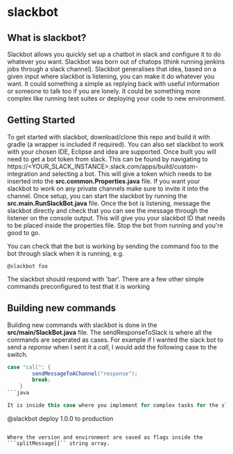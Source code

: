 # slackbot

## What is slackbot?

Slackbot allows you quickly set up a chatbot in slack and configure it to do whatever you want. 
Slackbot was born out of chatops (think running jenkins jobs through a slack channel). 
Slackbot generalises that idea, based on a given input where slackbot is listening, you can make it do whatever you want.
It could something a simple as replying back with useful information or someone to talk too if you are lonely.
It could be something more complex like running test suites or deploying your code to new environment. 

## Getting Started
To get started with slackbot, download/clone this repo and build it with gradle (a wrapper is included if required). You can also set slackbot to work with your chosen IDE, Eclipse and idea are supported. Once built you will need to get a bot token from slack. This can be found by navigating to https://<YOUR_SLACK_INSTANCE>.slack.com/apps/build/custom-integration and selecting a bot. This will give a token which needs to be inserted into the **src.common.Properties.java** file. If you want your slackbot to work on any private channels make sure to invite it into the channel. Once setup, you can start the slackbot by running the **src.main.RunSlackBot.java** file. Once the bot is listening, message the slackbot directly and check that you can see the message through the listener on the console output. This will give you your slackbot ID that needs to be placed inside the properties file. Stop the bot from running and you're good to go.  

You can check that the bot is working by sending the command foo to the bot through slack when it is running, e.g. 
```
@slackbot foo
```

The slackbot should respond with 'bar'. There are a few other simple commands preconfigured to test that it is working

## Building new commands
Building new commands with slackbot is done in the **src/main/SlackBot.java** file. The sendResponseToSlack is where all the commands are seperated as cases. For example if I wanted the slack bot to send a *reponse* when I sent it a *call*, I would add the following case to the switch.

```java
case "call": {
	    sendMessageToAChannel("response");
	    break;
	}
```java

It is inside this case where you implement for complex tasks for the slackbot perform. The slackbot command can be appended by any number of flags or messages. For example, you could have a input such as:

```
@slackbot deploy 1.0.0 to production
```

Where the version and environment are saved as flags inside the ```splitMessage[]`` string array. 


